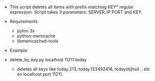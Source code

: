 * This script deletes all items with prefix matching KEY* regular expression. Script takes 3 parameters: SERVER_IP PORT and KEY.

* Requirements
  * pyton 3x
  * python-memcache
  * libmemcached-tools

* Example:

* delete_by_key.py localhost 11211 today
  * deletes all keys like today.213, today.123492418, todayzkjhsd .. etc on localhost port 11211.
